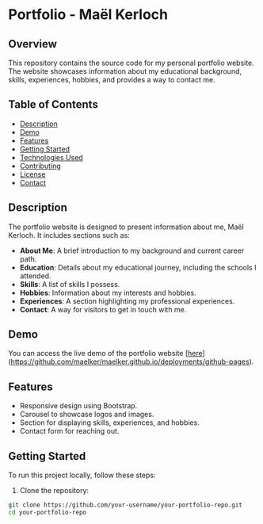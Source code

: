 # Portfolio - Maël Kerloch

## Overview

This repository contains the source code for my personal portfolio website. The website showcases information about my educational background, skills, experiences, hobbies, and provides a way to contact me.

## Table of Contents

- [Description](#description)
- [Demo](#demo)
- [Features](#features)
- [Getting Started](#getting-started)
- [Technologies Used](#technologies-used)
- [Contributing](#contributing)
- [License](#license)
- [Contact](#contact)

## Description

The portfolio website is designed to present information about me, Maël Kerloch. It includes sections such as:

- **About Me**: A brief introduction to my background and current career path.
- **Education**: Details about my educational journey, including the schools I attended.
- **Skills**: A list of skills I possess.
- **Hobbies**: Information about my interests and hobbies.
- **Experiences**: A section highlighting my professional experiences.
- **Contact**: A way for visitors to get in touch with me.

## Demo

You can access the live demo of the portfolio website [[here](#insert-live-demo-link)](https://github.com/maelker/maelker.github.io/deployments/github-pages).

## Features

- Responsive design using Bootstrap.
- Carousel to showcase logos and images.
- Section for displaying skills, experiences, and hobbies.
- Contact form for reaching out.

## Getting Started

To run this project locally, follow these steps:

1. Clone the repository:

```bash
git clone https://github.com/your-username/your-portfolio-repo.git
cd your-portfolio-repo
